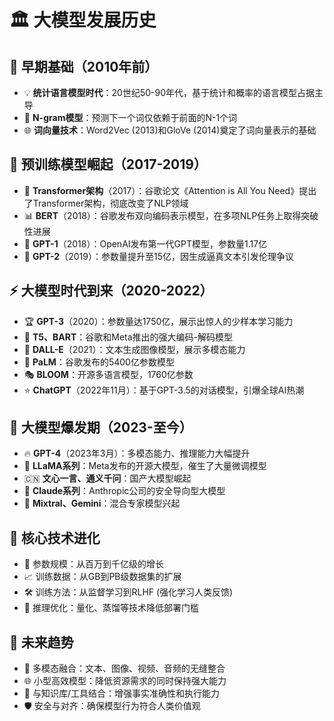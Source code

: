 # 🏛️ 大模型发展历史

## 📜 早期基础（2010年前）

- 💡 **统计语言模型时代**：20世纪50-90年代，基于统计和概率的语言模型占据主导
- 🧩 **N-gram模型**：预测下一个词仅依赖于前面的N-1个词
- 🌐 **词向量技术**：Word2Vec (2013)和GloVe (2014)奠定了词向量表示的基础

## 🚀 预训练模型崛起（2017-2019）

- 🔄 **Transformer架构**（2017）：谷歌论文《Attention is All You Need》提出了Transformer架构，彻底改变了NLP领域
- 📊 **BERT**（2018）：谷歌发布双向编码表示模型，在多项NLP任务上取得突破性进展
- 🌟 **GPT-1**（2018）：OpenAI发布第一代GPT模型，参数量1.17亿
- 💪 **GPT-2**（2019）：参数量提升至15亿，因生成逼真文本引发伦理争议

## ⚡ 大模型时代到来（2020-2022）

- 🏆 **GPT-3**（2020）：参数量达1750亿，展示出惊人的少样本学习能力
- 🔬 **T5、BART**：谷歌和Meta推出的强大编码-解码模型
- 🌈 **DALL-E**（2021）：文本生成图像模型，展示多模态能力
- 🧠 **PaLM**：谷歌发布的5400亿参数模型
- 🎭 **BLOOM**：开源多语言模型，1760亿参数
- ⭐ **ChatGPT**（2022年11月）：基于GPT-3.5的对话模型，引爆全球AI热潮

## 🌊 大模型爆发期（2023-至今）

- 🔥 **GPT-4**（2023年3月）：多模态能力、推理能力大幅提升
- 🦙 **LLaMA系列**：Meta发布的开源大模型，催生了大量微调模型
- 🇨🇳 **文心一言、通义千问**：国产大模型崛起
- 🧩 **Claude系列**：Anthropic公司的安全导向型大模型
- 🧪 **Mixtral、Gemini**：混合专家模型兴起

## 💎 核心技术进化

- 🧮 参数规模：从百万到千亿级的增长
- 📈 训练数据：从GB到PB级数据集的扩展
- 🛠️ 训练方法：从监督学习到RLHF (强化学习人类反馈)
- 🔌 推理优化：量化、蒸馏等技术降低部署门槛

## 🔮 未来趋势

- 🧠 多模态融合：文本、图像、视频、音频的无缝整合
- 🌐 小型高效模型：降低资源需求的同时保持强大能力
- 🔗 与知识库/工具结合：增强事实准确性和执行能力
- 🛡️ 安全与对齐：确保模型行为符合人类价值观 
